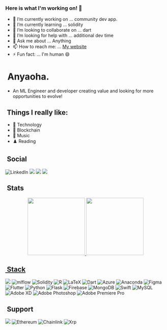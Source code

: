 ### Here is what I'm working on! 👋



- 🔭 I’m currently working on ... community dev app.
- 🌱 I’m currently learning ... solidity
- 👯 I’m looking to collaborate on ... dart
- 🤔 I’m looking for help with ... additional dev time
- 💬 Ask me about ... Anything
- 📫 How to reach me: ... [My website](https://ucheanyaoha.com)
- ⚡ Fun fact: ... I'm human 😄







# &nbsp;Anyaoha.

- An ML Engineer and developer creating value and looking for more opportunities to evolve!

## &nbsp;Things I really like:
- 💾 Technology
- 🧩 Blockchain
- 🎸 Music
- ♟️ Reading

## &nbsp;Social
![LinkedIn](https://img.shields.io/badge/linkedin-%230077B5.svg?style=for-the-badge&logo=linkedin&logoColor=white)
  <a href="https://www.instagram.com/ief_wears/" target="_blank" rel="noopener noreferrer"><img src="https://img.shields.io/badge/-Instagram-%23E4405F?style=for-the-badge&logo=instagram&logoColor=white" target="_blank" rel="noopener noreferrer"></a>
  <a href = "mailto:uche@ucheanyaoha.com" target="_blank" rel="noopener noreferrer"><img src="https://img.shields.io/badge/Microsoft_Outlook-0078D4?style=for-the-badge&logo=microsoft-outlook&logoColor=white" target="_blank" rel="noopener noreferrer"></a>
  <a href="https://twitter.com/intent/user?screen_name=elroczy" target="_blank" rel="noopener noreferrer"><img src="https://img.shields.io/badge/-Twitter-%231DA1F2?style=for-the-badge&logo=Twitter&logoColor=white" target="_blank" rel="noopener noreferrer"></a> 

## &nbsp;Stats
<div align="center">
<!--  no link badges trick xD  -->
  <a href="https://github.com/Anyaoha">
  <img height="180em" src="https://github-readme-stats.vercel.app/api?username=Anyaoha&show_icons=true&theme=synthwave&include_all_commits=true&count_private=true&hide_rank=false"/>
  <img height="180em" src="https://github-readme-stats.vercel.app/api/top-langs/?username=Anyaoha&layout=compact&langs_count=8&theme=synthwave"/>
  
</div>

## &nbsp;Stack
   <a href="https://git-scm.com/" target="_blank" rel="noopener noreferrer"><img src="https://img.shields.io/badge/git-%23F05033.svg?style=for-the-badge&logo=git&logoColor=white" target="_blank" rel="noopener noreferrer"></a>
![mlflow](https://img.shields.io/badge/mlflow-%23d9ead3.svg?style=for-the-badge&logo=numpy&logoColor=blue)
![Solidity](https://img.shields.io/badge/Solidity-%23363636.svg?style=for-the-badge&logo=solidity&logoColor=white)
![R](https://img.shields.io/badge/r-%23276DC3.svg?style=for-the-badge&logo=r&logoColor=white)
![LaTeX](https://img.shields.io/badge/latex-%23008080.svg?style=for-the-badge&logo=latex&logoColor=white)
![Dart](https://img.shields.io/badge/dart-%230175C2.svg?style=for-the-badge&logo=dart&logoColor=white)
![Azure](https://img.shields.io/badge/azure-%230072C6.svg?style=for-the-badge&logo=microsoftazure&logoColor=white)
![Anaconda](https://img.shields.io/badge/Anaconda-%2344A833.svg?style=for-the-badge&logo=anaconda&logoColor=white)
![Figma](https://img.shields.io/badge/figma-%23F24E1E.svg?style=for-the-badge&logo=figma&logoColor=white)
![Flutter](https://img.shields.io/badge/Flutter-%2302569B.svg?style=for-the-badge&logo=Flutter&logoColor=white)
![Python](https://img.shields.io/badge/python-3670A0?style=for-the-badge&logo=python&logoColor=ffdd54)
![Flask](https://img.shields.io/badge/flask-%23000.svg?style=for-the-badge&logo=flask&logoColor=white)
![Firebase](https://img.shields.io/badge/Firebase-039BE5?style=for-the-badge&logo=Firebase&logoColor=white)
![MongoDB](https://img.shields.io/badge/MongoDB-%234ea94b.svg?style=for-the-badge&logo=mongodb&logoColor=white)
![Swift](https://img.shields.io/badge/swift-F54A2A?style=for-the-badge&logo=swift&logoColor=white)
![MySQL](https://img.shields.io/badge/mysql-%2300f.svg?style=for-the-badge&logo=mysql&logoColor=white)
![Adobe XD](https://img.shields.io/badge/Adobe%20XD-470137?style=for-the-badge&logo=Adobe%20XD&logoColor=#FF61F6)
![Adobe Photoshop](https://img.shields.io/badge/adobe%20photoshop-%2331A8FF.svg?style=for-the-badge&logo=adobe%20photoshop&logoColor=white)
![Adobe Premiere Pro](https://img.shields.io/badge/Adobe%20Premiere%20Pro-9999FF.svg?style=for-the-badge&logo=Adobe%20Premiere%20Pro&logoColor=white)
<!--- ![JavaScript](https://img.shields.io/badge/javascript-%23323330.svg?style=for-the-badge&logo=javascript&logoColor=%23F7DF1E)
![NodeJS](https://img.shields.io/badge/node.js-6DA55F?style=for-the-badge&logo=node.js&logoColor=white)
![TypeScript](https://img.shields.io/badge/typescript-%23007ACC.svg?style=for-the-badge&logo=typescript&logoColor=white)
![React Native](https://img.shields.io/badge/react_native-%2320232a.svg?style=for-the-badge&logo=react&logoColor=%2361DAFB)
![Expo](https://img.shields.io/badge/expo-1C1E24?style=for-the-badge&logo=expo&logoColor=#D04A37)
![Jest](https://img.shields.io/badge/-jest-%23C21325?style=for-the-badge&logo=jest&logoColor=white)
![Express.js](https://img.shields.io/badge/express.js-%23404d59.svg?style=for-the-badge&logo=express&logoColor=%2361DAFB)
![Selenium](https://img.shields.io/badge/-selenium-%43B02A?style=for-the-badge&logo=selenium&logoColor=white)
-->
  
## &nbsp;Support
   <a href="bc1qzc4kkua3gcpzjl6evkqlhh9rj4k9ud0kj9tp8l" target="_blank" rel="noopener noreferrer"><img src="https://img.shields.io/badge/Bitcoin-000?style=for-the-badge&logo=bitcoin&logoColor=white" target="_blank" rel="noopener noreferrer"></a>
![Ethereum](https://img.shields.io/badge/Ethereum-3C3C3D?style=for-the-badge&logo=Ethereum&logoColor=white)
![Chainlink](https://img.shields.io/badge/Chainlink-375BD2?style=for-the-badge&logo=Chainlink&logoColor=white)
![Xrp](https://img.shields.io/badge/Xrp-black?style=for-the-badge&logo=xrp&logoColor=white)
<!--- ![Bitcoin](https://img.shields.io/badge/Bitcoin-000?style=for-the-badge&logo=bitcoin&logoColor=white)
-->
